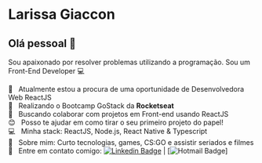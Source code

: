 # Larissa Giaccon

## Olá pessoal 👋
Sou apaixonado por resolver problemas utilizando a programação.
Sou um Front-End Developer :computer:

  :office:  &nbsp; Atualmente estou a procura de uma oportunidade de Desenvolvedora Web ReactJS
  <br/>:rocket:  &nbsp; Realizando o Bootcamp GoStack da **Rocketseat**
  <br/>:purple_heart: &nbsp; Buscando colaborar com projetos em Front-end usando ReactJS
  <br/>:blush: &nbsp; Posso te ajudar em como tirar o seu primeiro projeto do papel!
  <br/>:computer: &nbsp; Minha stack: ReactJS, Node.js, React Native & Typescript
  <br/> 💬  &nbsp; Sobre mim: Curto tecnologias, games, CS:GO e assistir seriados e filmes
  :email: &nbsp; Entre em contato comigo: [![Linkedin Badge](https://img.shields.io/badge/-LarissaGiaccon-blue?style=flat-square&logo=Linkedin&logoColor=white&link=https://www.linkedin.com/in/tgmarinho/)](https://www.linkedin.com/in/larissagiaccon) 
| 
[![Hotmail Badge](https://img.shields.io/badge/-larissa_souz@hotmail.com-0078D4?style=flat-square&amp;logo=microsoft-outlook&amp;logoColor=white&amp;link=mailto:larissa_souz@hotmail.com)]


